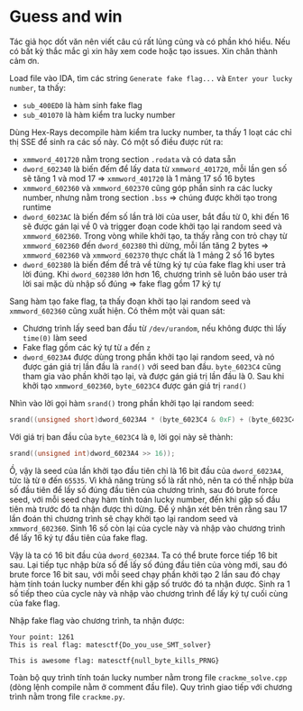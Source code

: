 # Guess and win

Tác giả học dốt văn nên viết câu cú rất lủng củng và có phần khó hiểu. Nếu có bất kỳ thắc mắc gì xin hãy xem code hoặc tạo issues. Xin chân thành cảm ơn.

Load file vào IDA, tìm các string ```Generate fake flag...``` và ```Enter your lucky number```, ta thấy:

- ```sub_400ED0``` là hàm sinh fake flag
- ```sub_401070``` là hàm kiểm tra lucky number

Dùng Hex-Rays decompile hàm kiểm tra lucky number, ta thấy 1 loạt các chỉ thị SSE để sinh ra các số này. Có một số điều được rút ra:

- ```xmmword_401720``` nằm trong section ```.rodata``` và có data sẵn
- ```dword_602340``` là biến đếm để lấy data từ ```xmmword_401720```, mỗi lần gen số sẽ tăng 1 và mod 17 => ```xmmword_401720``` là 1 mảng 17 số 16 bytes
- ```xmmword_602360``` và ```xmmword_602370``` cũng góp phần sinh ra các lucky number, nhưng nằm trong section ```.bss``` => chúng được khởi tạo trong runtime
- ```dword_6023AC``` là biến đếm số lần trả lời của user, bắt đầu từ 0, khi đến 16 sẽ được gán lại về 0 và trigger đoạn code khởi tạo lại random seed và ```xmmword_602360```. Trong vòng while khởi tạo, ta thấy rằng con trỏ chạy từ ```xmmword_602360``` đến ```dword_602380``` thì dừng, mỗi lần tăng 2 bytes => ```xmmword_602360``` và ```xmmword_602370``` thực chất là 1 mảng 2 số 16 bytes
- ```dword_602380``` là biến đếm để trả về từng ký tự của fake flag khi user trả lời đúng. Khi ```dword_602380``` lớn hơn 16, chương trình sẽ luôn báo user trả lời sai mặc dù nhập số đúng => fake flag gồm 17 ký tự

Sang hàm tạo fake flag, ta thấy đoạn khởi tạo lại random seed và ```xmmword_602360``` cũng xuất hiện. Có thêm một vài quan sát:

- Chương trình lấy seed ban đầu từ ```/dev/urandom```, nếu không được thì lấy ```time(0)``` làm seed
- Fake flag gồm các ký tự từ ```a``` đến ```z```
- ```dword_6023A4``` được dùng trong phần khởi tạo lại random seed, và nó được gán giá trị lần đầu là ```rand()``` với seed ban đầu. ```byte_6023C4``` cũng tham gia vào phần khởi tạo lại, và được gán giá trị lần đầu là 0. Sau khi khởi tạo ```xmmword_602360```, ```byte_6023C4``` được gán giá trị ```rand()```

Nhìn vào lời gọi hàm ```srand()``` trong phần khởi tạo lại random seed:

``` cpp
srand((unsigned short)dword_6023A4 * (byte_6023C4 & 0xF) + (byte_6023C4 >> 4) + ((unsigned int)dword_6023A4 >> 16));
```

Với giá trị ban đầu của ```byte_6023C4``` là ```0```, lời gọi này sẽ thành:

``` cpp
srand((unsigned int)dword_6023A4 >> 16));
```

Ồ, vậy là seed của lần khởi tạo đầu tiên chỉ là 16 bit đầu của ```dword_6023A4```, tức là từ ```0``` đến ```65535```. Vì khả năng trùng số là rất nhỏ, nên ta có thể nhập bừa số đầu tiên để lấy số đúng đầu tiên của chương trình, sau đó brute force seed, với mỗi seed chạy hàm tính toán lucky number, đến khi gặp số đầu tiên mà trước đó ta nhận được thì dừng. Để ý nhận xét bên trên rằng sau 17 lần đoán thì chương trình sẽ chạy khởi tạo lại random seed và ```xmmword_602360```. Sinh 16 số còn lại của cycle này và nhập vào chương trình để lấy 16 ký tự đầu tiên của fake flag.

Vậy là ta có 16 bit đầu của ```dword_6023A4```. Ta có thể brute force tiếp 16 bit sau. Lại tiếp tục nhập bừa số để lấy số đúng đầu tiên của vòng mới, sau đó brute force 16 bit sau, với mỗi seed chạy phần khởi tạo 2 lần sau đó chạy hàm tính toán lucky number đến khi gặp số trước đó ta nhận được. Sinh ra 1 số tiếp theo của cycle này và nhập vào chương trình để lấy ký tự cuối cùng của fake flag.

Nhập fake flag vào chương trình, ta nhận được:

```
Your point: 1261
This is real flag: matesctf{Do_you_use_SMT_solver}

This is awesome flag: matesctf{null_byte_kills_PRNG}
```

Toàn bộ quy trình tính toán lucky number nằm trong file ```crackme_solve.cpp``` (dòng lệnh compile nằm ở comment đầu file). Quy trình giao tiếp với chương trình nằm trong file ```crackme.py```.
